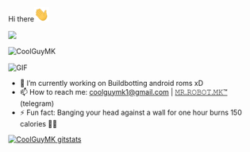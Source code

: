  Hi there<img src="https://raw.githubusercontent.com/ABSphreak/ABSphreak/master/gifs/Hi.gif" width="30px"></h2><br>

<img align='center' src='https://user-images.githubusercontent.com/5713670/87202985-820dcb80-c2b6-11ea-9f56-7ec461c497c3.gif' width='150"'>

<img align="center" src="https://komarev.com/ghpvc/?username=CoolGuyMK&style=plastic&" alt="CoolGuyMK" /><br>

<img align="center" alt="GIF" src="https://i.pinimg.com/originals/e4/26/70/e426702edf874b181aced1e2fa5c6cde.gif" /><br>

- 🔭 I’m currently working on Buildbotting android roms xD
- 📫 How to reach me: coolguymk1@gmail.com | <a href= "https://t.me/SILENT_KILLER404">𝙼𝚁.𝚁𝙾𝙱𝙾𝚃.𝙼𝙺™ </a>  (telegram)
- ⚡ Fun fact: Banging your head against a wall for one hour burns 150 calories 🥴🙃

[![CoolGuyMK gitstats](https://github-readme-stats.vercel.app/api?username=CoolGuyMK&layout=compact&theme=calm&count_private=true)](https://github.com/CoolGuyMK)

